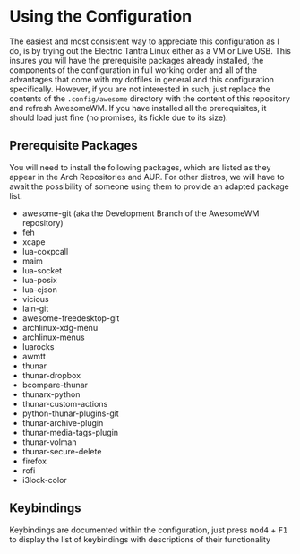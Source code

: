 # Using the Configuration

The easiest and most consistent way to appreciate this configuration as I do, is by trying out the Electric Tantra Linux either as a VM or Live USB. This insures you will have the prerequisite packages already installed, the components of the configuration in full working order and all of the advantages that come with my dotfiles in general and this configuration specifically. However, if you are not interested in such, just replace the contents of the `.config/awesome` directory with the content of this repository and refresh AwesomeWM. If you have installed all the prerequisites, it should load just fine (no promises, its fickle due to its size).

## Prerequisite Packages

You will need to install the following packages, which are listed as they appear in the Arch Repositories and AUR. For other distros, we will have to await the possibility of someone using them to provide an adapted package list.

- awesome-git (aka the Development Branch of the AwesomeWM repository)
- feh
- xcape
- lua-coxpcall
- maim
- lua-socket
- lua-posix
- lua-cjson
- vicious
- lain-git
- awesome-freedesktop-git
- archlinux-xdg-menu
- archlinux-menus
- luarocks
- awmtt
- thunar
- thunar-dropbox
- bcompare-thunar
- thunarx-python
- thunar-custom-actions
- python-thunar-plugins-git
- thunar-archive-plugin
- thunar-media-tags-plugin
- thunar-volman
- thunar-secure-delete
- firefox
- rofi
- i3lock-color


## Keybindings 

Keybindings are documented within the configuration, just press <kbd>mod4</kbd> + <kbd>F1</kbd> to display the list of keybindings with descriptions of their functionality 